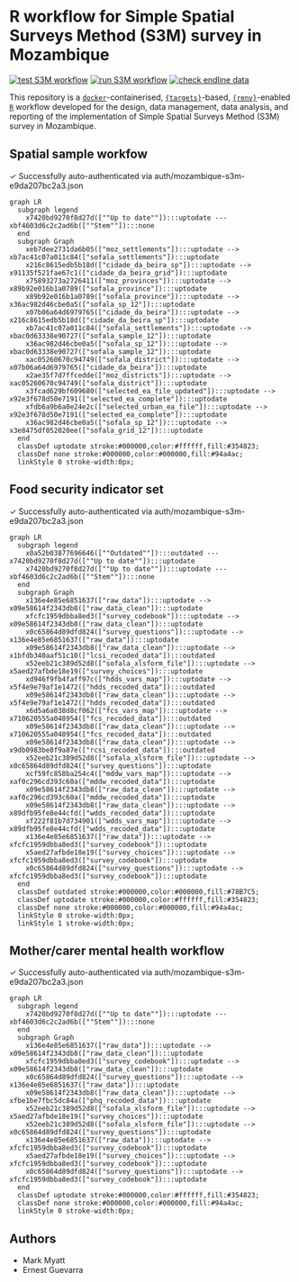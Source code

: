 
<!-- README.md is generated from README.Rmd. Please edit that file -->

# R workflow for Simple Spatial Surveys Method (S3M) survey in Mozambique

<!-- badges: start -->

[![test S3M
workflow](https://github.com/katilingban/mozambique_s3m/actions/workflows/test-s3m-workflow.yaml/badge.svg)](https://github.com/katilingban/mozambique_s3m/actions/workflows/test-s3m-workflow.yaml)
[![run S3M
workflow](https://github.com/katilingban/mozambique_s3m/actions/workflows/run-s3m-workflow.yaml/badge.svg)](https://github.com/katilingban/mozambique_s3m/actions/workflows/run-s3m-workflow.yaml)
[![check endline
data](https://github.com/katilingban/mozambique-s3m/actions/workflows/check-s3m-data.yaml/badge.svg)](https://github.com/katilingban/mozambique-s3m/actions/workflows/check-s3m-data.yaml)
<!-- badges: end -->

This repository is a
[`docker`](https://www.docker.com/get-started)-containerised,
[`{targets}`](https://docs.ropensci.org/targets/)-based,
[`{renv}`](https://rstudio.github.io/renv/articles/renv.html)-enabled
[`R`](https://cran.r-project.org/) workflow developed for the design,
data management, data analysis, and reporting of the implementation of
Simple Spatial Surveys Method (S3M) survey in Mozambique.

## Spatial sample workfow

✓ Successfully auto-authenticated via
auth/mozambique-s3m-e9da207bc2a3.json

``` mermaid
graph LR
  subgraph legend
    x7420bd9270f8d27d([""Up to date""]):::uptodate --- xbf4603d6c2c2ad6b([""Stem""]):::none
  end
  subgraph Graph
    xeb7dee2731da6b05(["moz_settlements"]):::uptodate --> xb7ac41c07a011c84(["sofala_settlements"]):::uptodate
    x216c8615edb5b18d(["cidade_da_beira_sp"]):::uptodate --> x91135f521fae67c1(["cidade_da_beira_grid"]):::uptodate
    x75893273a2726411(["moz_provinces"]):::uptodate --> x89b92e016b1a0789(["sofala_province"]):::uptodate
    x89b92e016b1a0789(["sofala_province"]):::uptodate --> x36ac982d46cbe0a5(["sofala_sp_12"]):::uptodate
    x07b06a64d6979765(["cidade_da_beira"]):::uptodate --> x216c8615edb5b18d(["cidade_da_beira_sp"]):::uptodate
    xb7ac41c07a011c84(["sofala_settlements"]):::uptodate --> xbac0d63338e90727(["sofala_sample_12"]):::uptodate
    x36ac982d46cbe0a5(["sofala_sp_12"]):::uptodate --> xbac0d63338e90727(["sofala_sample_12"]):::uptodate
    xac05260670c94749(["sofala_district"]):::uptodate --> x07b06a64d6979765(["cidade_da_beira"]):::uptodate
    x2ae35f7d7ffcedde(["moz_districts"]):::uptodate --> xac05260670c94749(["sofala_district"]):::uptodate
    x3fcad629bf609680(["selected_ea_file_updated"]):::uptodate --> x92e3f678d50e7191(["selected_ea_complete"]):::uptodate
    xfdb6a9b6a0e24e2c(["selected_urban_ea_file"]):::uptodate --> x92e3f678d50e7191(["selected_ea_complete"]):::uptodate
    x36ac982d46cbe0a5(["sofala_sp_12"]):::uptodate --> x3e8475df052020ee(["sofala_grid_12"]):::uptodate
  end
  classDef uptodate stroke:#000000,color:#ffffff,fill:#354823;
  classDef none stroke:#000000,color:#000000,fill:#94a4ac;
  linkStyle 0 stroke-width:0px;
```

## Food security indicator set

✓ Successfully auto-authenticated via
auth/mozambique-s3m-e9da207bc2a3.json

``` mermaid
graph LR
  subgraph legend
    x0a52b03877696646([""Outdated""]):::outdated --- x7420bd9270f8d27d([""Up to date""]):::uptodate
    x7420bd9270f8d27d([""Up to date""]):::uptodate --- xbf4603d6c2c2ad6b([""Stem""]):::none
  end
  subgraph Graph
    x136e4e85e6851637(["raw_data"]):::uptodate --> x09e58614f2343db8(["raw_data_clean"]):::uptodate
    xfcfc1959dbba8ed3(["survey_codebook"]):::uptodate --> x09e58614f2343db8(["raw_data_clean"]):::uptodate
    x0c65864d89dfd824(["survey_questions"]):::uptodate --> x136e4e85e6851637(["raw_data"]):::uptodate
    x09e58614f2343db8(["raw_data_clean"]):::uptodate --> x1bfdb340aaf51c10(["lcsi_recoded_data"]):::outdated
    x52eeb21c389d52d8(["sofala_xlsform_file"]):::uptodate --> x5aed27afbde18e19(["survey_choices"]):::uptodate
    xd946f9fb4faff97c(["hdds_vars_map"]):::uptodate --> x5f4e9e79af1e1472(["hdds_recoded_data"]):::outdated
    x09e58614f2343db8(["raw_data_clean"]):::uptodate --> x5f4e9e79af1e1472(["hdds_recoded_data"]):::outdated
    x6d5a6a038d8cf062(["fcs_vars_map"]):::uptodate --> x710620555a048954(["fcs_recoded_data"]):::outdated
    x09e58614f2343db8(["raw_data_clean"]):::uptodate --> x710620555a048954(["fcs_recoded_data"]):::outdated
    x09e58614f2343db8(["raw_data_clean"]):::uptodate --> x9db0983be8f9a87e(["rcsi_recoded_data"]):::outdated
    x52eeb21c389d52d8(["sofala_xlsform_file"]):::uptodate --> x0c65864d89dfd824(["survey_questions"]):::uptodate
    xcf59fc858ba254c4(["mddw_vars_map"]):::uptodate --> xaf0c296cd393c60a(["mddw_recoded_data"]):::uptodate
    x09e58614f2343db8(["raw_data_clean"]):::uptodate --> xaf0c296cd393c60a(["mddw_recoded_data"]):::uptodate
    x09e58614f2343db8(["raw_data_clean"]):::uptodate --> x89dfb95fe8e44cfd(["wdds_recoded_data"]):::uptodate
    xf222f81b7d734901(["wdds_vars_map"]):::uptodate --> x89dfb95fe8e44cfd(["wdds_recoded_data"]):::uptodate
    x136e4e85e6851637(["raw_data"]):::uptodate --> xfcfc1959dbba8ed3(["survey_codebook"]):::uptodate
    x5aed27afbde18e19(["survey_choices"]):::uptodate --> xfcfc1959dbba8ed3(["survey_codebook"]):::uptodate
    x0c65864d89dfd824(["survey_questions"]):::uptodate --> xfcfc1959dbba8ed3(["survey_codebook"]):::uptodate
  end
  classDef outdated stroke:#000000,color:#000000,fill:#78B7C5;
  classDef uptodate stroke:#000000,color:#ffffff,fill:#354823;
  classDef none stroke:#000000,color:#000000,fill:#94a4ac;
  linkStyle 0 stroke-width:0px;
  linkStyle 1 stroke-width:0px;
```

## Mother/carer mental health workflow

✓ Successfully auto-authenticated via
auth/mozambique-s3m-e9da207bc2a3.json

``` mermaid
graph LR
  subgraph legend
    x7420bd9270f8d27d([""Up to date""]):::uptodate --- xbf4603d6c2c2ad6b([""Stem""]):::none
  end
  subgraph Graph
    x136e4e85e6851637(["raw_data"]):::uptodate --> x09e58614f2343db8(["raw_data_clean"]):::uptodate
    xfcfc1959dbba8ed3(["survey_codebook"]):::uptodate --> x09e58614f2343db8(["raw_data_clean"]):::uptodate
    x0c65864d89dfd824(["survey_questions"]):::uptodate --> x136e4e85e6851637(["raw_data"]):::uptodate
    x09e58614f2343db8(["raw_data_clean"]):::uptodate --> xfbe1be7fbc5dc84a(["phq_recoded_data"]):::uptodate
    x52eeb21c389d52d8(["sofala_xlsform_file"]):::uptodate --> x5aed27afbde18e19(["survey_choices"]):::uptodate
    x52eeb21c389d52d8(["sofala_xlsform_file"]):::uptodate --> x0c65864d89dfd824(["survey_questions"]):::uptodate
    x136e4e85e6851637(["raw_data"]):::uptodate --> xfcfc1959dbba8ed3(["survey_codebook"]):::uptodate
    x5aed27afbde18e19(["survey_choices"]):::uptodate --> xfcfc1959dbba8ed3(["survey_codebook"]):::uptodate
    x0c65864d89dfd824(["survey_questions"]):::uptodate --> xfcfc1959dbba8ed3(["survey_codebook"]):::uptodate
  end
  classDef uptodate stroke:#000000,color:#ffffff,fill:#354823;
  classDef none stroke:#000000,color:#000000,fill:#94a4ac;
  linkStyle 0 stroke-width:0px;
```

## Authors

-   Mark Myatt
-   Ernest Guevarra
